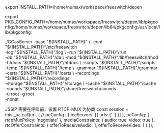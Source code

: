 
export INSTALL_PATH=/home/numax/workspace/freeswitch/depen 

export PKG_CONFIG_PATH=/home/numax/workspace/freeswitch/depen/lib/pkgconfig:/home/numax/workspace/freeswitch/depen/lib64/pkgconfig:/usr/local/lib/pkgconfig:



./GCasServer -base "${INSTALL_PATH}" \
    -conf "${INSTALL_PATH}"/etc/freeswitch \
    -log "${INSTALL_PATH}"/log \
    -run "${INSTALL_PATH}"/run \
    -db "${INSTALL_PATH}"/db \
    -mod "${INSTALL_PATH}"/lib/freeswitch/mod \
    -htdocs "${INSTALL_PATH}"/htdocs \
    -scripts "${INSTALL_PATH}"/scripts \
    -temp "${INSTALL_PATH}"/temp \
    -grammar "${INSTALL_PATH}"/grammar \
    -certs "${INSTALL_PATH}"/certs \
    -recordings "${INSTALL_PATH}"/recordings \
    -storage "${INSTALL_PATH}"/storage \
    -cache "${INSTALL_PATH}"/cache \
    -sounds "${INSTALL_PATH}"/share/freeswitch/sounds \
    -u root -g root \
    -nonat
	
	
	
	
JSSIP 需要在呼叫前，设置 RTCP-MUX 为协商
const session = this._ua.call(uri,
{
	// pcConfig         : { iceServers: [{ urls: [' '] }] },
	pcConfig:
	{
		rtcpMuxPolicy: 'negotiate'
	},
	mediaConstraints:
	{
		audio: true,
		video: true
	},
	rtcOfferConstraints:
	{
		offerToReceiveAudio: 1,
		offerToReceiveVideo: 1
	}
});
